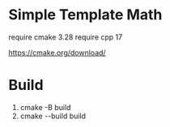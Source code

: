 # Simple Template Math 
require cmake 3.28
require cpp 17

https://cmake.org/download/

# Build 
1. cmake -B build
2. cmake --build build